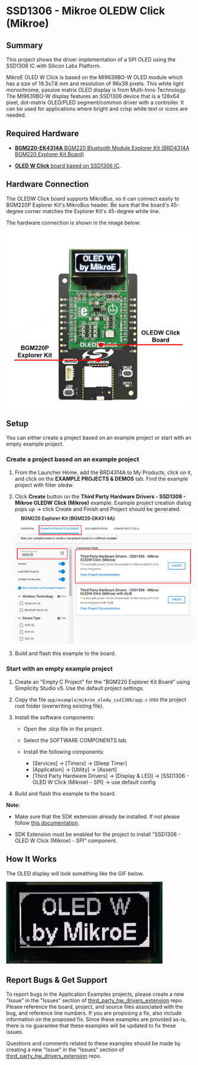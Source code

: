 # SSD1306 - Mikroe OLEDW Click (Mikroe) #

## Summary ##

This project shows the driver implementation of a SPI OLED using the SSD1306 IC with Silicon Labs Platform.

MikroE OLED W Click is based on the MI9639BO-W OLED module which has a size of 19.3x7.8 mm and resolution of 96x39 pixels. This white light monochrome, passive matrix OLED display is from Multi-Inno Technology. The MI9639BO-W display features an SSD1306 device that is a 128x64 pixel, dot-matrix OLED/PLED segment/common driver with a controller. It can be used for applications where bright and crisp white text or icons are needed.

## Required Hardware ##

- [**BGM220-EK4314A** BGM220 Bluetooth Module Explorer Kit (BRD4314A BGM220 Explorer Kit Board)](https://www.silabs.com/development-tools/wireless/bluetooth/bgm220-explorer-kit)

- [**OLED W Click** board based on SSD1306 IC](https://www.mikroe.com/oled-w-click).

## Hardware Connection ##

The OLEDW Click board supports MikroBus, so it can connect easily to BGM220P Explorer Kit's MikroBus header. Be sure that the board's 45-degree corner matches the Explorer Kit's 45-degree white line.

The hardware connection is shown in the image below:

![board](image/hardware_connection.png "Hardware connection")

## Setup ##

You can either create a project based on an example project or start with an empty example project.

### Create a project based on an example project ###

1. From the Launcher Home, add the BRD4314A to My Products, click on it, and click on the **EXAMPLE PROJECTS & DEMOS** tab. Find the example project with filter oledw.

2. Click **Create** button on the **Third Party Hardware Drivers - SSD1306 - Mikroe OLEDW Click (Mikroe)** example. Example project creation dialog pops up -> click Create and Finish and Project should be generated.
![Create_example](image/create_example.png)

3. Build and flash this example to the board.

### Start with an empty example project ###

1. Create an "Empty C Project" for the "BGM220 Explorer Kit Board" using Simplicity Studio v5. Use the default project settings.

2. Copy the file `app/example/mikroe_oledw_ssd1306/app.c` into the project root folder (overwriting existing file).

3. Install the software components:

    - Open the .slcp file in the project.

    - Select the SOFTWARE COMPONENTS tab.

    - Install the following components:

        - [Services] → [Timers] → [Sleep Timer]
        - [Application] → [Utility] → [Assert]
        - [Third Party Hardware Drivers] → [Display & LED] → [SSD1306 - OLED W Click (Mikroe) - SPI] → use default config

4. Build and flash this example to the board.

**Note:**

- Make sure that the SDK extension already be installed. If not please follow [this documentation](https://github.com/SiliconLabs/third_party_hw_drivers_extension/blob/master/README.md#how-to-add-to-simplicity-studio-ide).

- SDK Extension must be enabled for the project to install "SSD1306 - OLED W Click (Mikroe) - SPI" component.

## How It Works ##

The OLED display will look something like the GIF below.

![logging_screen](image/testing_result.gif)

## Report Bugs & Get Support ##

To report bugs in the Application Examples projects, please create a new "Issue" in the "Issues" section of [third_party_hw_drivers_extension](https://github.com/SiliconLabs/third_party_hw_drivers_extension) repo. Please reference the board, project, and source files associated with the bug, and reference line numbers. If you are proposing a fix, also include information on the proposed fix. Since these examples are provided as-is, there is no guarantee that these examples will be updated to fix these issues.

Questions and comments related to these examples should be made by creating a new "Issue" in the "Issues" section of [third_party_hw_drivers_extension](https://github.com/SiliconLabs/third_party_hw_drivers_extension) repo.

